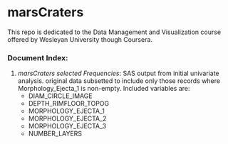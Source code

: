 # marsCraters
This repo is dedicated to the Data Management and Visualization course offered by Wesleyan University though Coursera.

### Document Index:

1. *marsCraters selected Frequencies*: SAS output from initial univariate analysis.  original data subsetted to include only those records where Morphology_Ejecta_1 is non-empty. Included variables are:  
    - DIAM_CIRCLE_IMAGE
    - DEPTH_RIMFLOOR_TOPOG
    - MORPHOLOGY_EJECTA_1
    - MORPHOLOGY_EJECTA_2
    - MORPHOLOGY_EJECTA_3
    - NUMBER_LAYERS  
